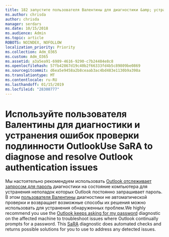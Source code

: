 ```yaml
---
title: 182 запустите пользователя Валентины для диагностики &amp; устранения ошибок проверки подлинности Outlook
ms.author: chrisda
author: chrisda
manager: serdars
ms.date: 10/15/2018
ms.audience: Admin
ms.topic: article
ROBOTS: NOINDEX, NOFOLLOW
localization_priority: Priority
ms.collection: Adm_O365
ms.custom: Adm_O365
ms.assetid: a3a5ea91-6989-4616-9290-c7b24484e8c8
ms.openlocfilehash: 57fb42867d19c40b2f66333fd4b5c89809be0869
ms.sourcegitcommit: d6ea5e9458a2b8ceaab3ac4bd483e1130b9a398a
ms.translationtype: MT
ms.contentlocale: ru-RU
ms.lasthandoff: 01/15/2019
ms.locfileid: "28308777"
---
```

# <a name="use-sara-to-diagnose-and-resolve-outlook-authentication-issues"></a><span data-ttu-id="a1415-102">Используйте пользователя Валентины для диагностики и устранения ошибок проверки подлинности Outlook</span><span class="sxs-lookup"><span data-stu-id="a1415-102">Use SaRA to diagnose and resolve Outlook authentication issues</span></span>

<span data-ttu-id="a1415-p101">Мы настоятельно рекомендуем использовать [Outlook отслеживает запросом для пароль](https://aka.ms/SaRA-OutlookPwdPrompt) диагностики на состояние компьютера для устранения неполадок которых Outlook постоянно запрашивает пароль. В этом [пользователя Валентины](https://diagnostics.office.com/#/) диагностики не автоматической проверки и возвращает возможные способы их решения можно использовать для устранения обнаруженных проблем.</span><span class="sxs-lookup"><span data-stu-id="a1415-p101">We highly recommend you use the [Outlook keeps asking for my password](https://aka.ms/SaRA-OutlookPwdPrompt) diagnostic on the affected machine to troubleshoot issues where Outlook continually prompts for a password. This [SaRA](https://diagnostics.office.com/#/) diagnostic does automated checks and returns possible solutions for you to use to address any detected issues.</span></span> 
  

